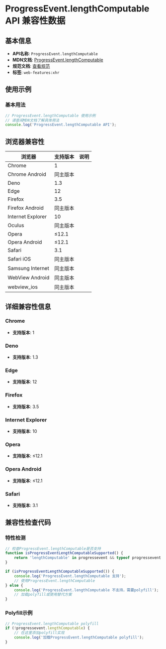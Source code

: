# ProgressEvent.lengthComputable API 兼容性数据

## 基本信息

- **API名称**: `ProgressEvent.lengthComputable`
- **MDN文档**: [ProgressEvent.lengthComputable](https://developer.mozilla.org/docs/Web/API/ProgressEvent/lengthComputable)
- **规范文档**: [查看规范](https://xhr.spec.whatwg.org/#dom-progressevent-lengthcomputable)
- **标签**: `web-features:xhr`

## 使用示例

### 基本用法

```javascript
// ProgressEvent.lengthComputable 使用示例
// 请查阅MDN文档了解具体用法
console.log('ProgressEvent.lengthComputable API');
```

## 浏览器兼容性

| 浏览器 | 支持版本 | 说明 |
|--------|----------|------|
| Chrome | 1 |  |
| Chrome Android | 同主版本 |  |
| Deno | 1.3 |  |
| Edge | 12 |  |
| Firefox | 3.5 |  |
| Firefox Android | 同主版本 |  |
| Internet Explorer | 10 |  |
| Oculus | 同主版本 |  |
| Opera | ≤12.1 |  |
| Opera Android | ≤12.1 |  |
| Safari | 3.1 |  |
| Safari iOS | 同主版本 |  |
| Samsung Internet | 同主版本 |  |
| WebView Android | 同主版本 |  |
| webview_ios | 同主版本 |  |

## 详细兼容性信息

### Chrome

- **支持版本**: 1

### Deno

- **支持版本**: 1.3

### Edge

- **支持版本**: 12

### Firefox

- **支持版本**: 3.5

### Internet Explorer

- **支持版本**: 10

### Opera

- **支持版本**: ≤12.1

### Opera Android

- **支持版本**: ≤12.1

### Safari

- **支持版本**: 3.1

## 兼容性检查代码

### 特性检测

```javascript
// 检查ProgressEvent.lengthComputable是否支持
function isProgressEventLengthComputableSupported() {
    return 'lengthComputable' in progressevent && typeof progressevent.lengthComputable === 'function';
}

if (isProgressEventLengthComputableSupported()) {
    console.log('ProgressEvent.lengthComputable 支持');
    // 使用ProgressEvent.lengthComputable
} else {
    console.log('ProgressEvent.lengthComputable 不支持，需要polyfill');
    // 加载polyfill或使用替代方案
}
```

### Polyfill示例

```javascript
// ProgressEvent.lengthComputable polyfill
if (!progressevent.lengthComputable) {
    // 在这里添加polyfill实现
    console.log('加载ProgressEvent.lengthComputable polyfill');
}
```

